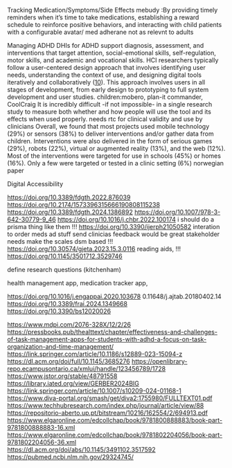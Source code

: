 Tracking Medication/Symptoms/Side Effects
mebudy :By providing timely reminders when it’s time to take medications, establishing a reward schedule to reinforce positive behaviors, and interacting with child patients with a configurable avatar/ med adherane not as relevnt to adults

Managing ADHD
DHIs for ADHD support diagnosis, assessment, and interventions that target attention, social-emotional skills, self-regulation, motor skills, and academic and vocational skills. HCI researchers typically follow a user-centered design approach that involves identifying user needs, understanding the context of use, and designing digital tools iteratively and collaboratively ([10](https://www.frontiersin.org/journals/digital-health/articles/10.3389/fdgth.2022.876039/full#B10)). This approach involves users in all stages of development, from early design to prototyping to full system development and user studies.
children:mobero, plan-it commander,  CoolCraig
It is incredibly difficult -if not impossible- in a single research study to measure both whether and how people will use the tool and its effects when used properly. needs rtc for clinical validity and use by clinicians
Overall, we found that most projects used mobile technology
(29%) or sensors (38%) to deliver interventions and/or gather data
from children. Interventions were also delivered in the form of
serious games (29%), robots (22%), virtual or augmented reality
(13%), and the web (12%). Most of the interventions were targeted for use in schools
(45%) or homes (16%). Only a few were targeted or tested in
a clinic setting (6%)
norwegian paper

Digital Accessibility


https://doi.org/10.3389/fdgth.2022.876039
https://doi.org/10.2174/1573396315666190808115238
https://doi.org/10.3389/fdgth.2024.1386892
https://doi.org/10.1007/978-3-642-30779-9_46
https://doi.org/10.1016/j.chbr.2022.100174 i should do a prisma thing like them !!!
https://doi.org/10.3390/ijerph21050582 interation  to order meds ad stuff send clinicias feedback would be great stakeholder needs make the scales dsm based !!!
https://doi.org/10.30574/gjeta.2023.15.3.0116 reading aids,  !!!
https://doi.org/10.1145/3501712.3529746

define research questions (kitchenham)

health management app, medication tracker app, 

https://doi.org/10.1016/j.engappai.2020.103678
0.11648/j.ajtab.20180402.14
https://doi.org/10.3389/frai.2024.1349668
https://doi.org/10.3390/bs12020026

https://www.mdpi.com/2076-328X/12/2/26
https://pressbooks.pub/thealttext/chapter/effectiveness-and-challenges-of-task-management-apps-for-students-with-adhd-a-focus-on-task-organization-and-time-management/
https://link.springer.com/article/10.1186/s12889-023-15094-z
https://dl.acm.org/doi/full/10.1145/3685276
https://openlibrary-repo.ecampusontario.ca/xmlui/handle/123456789/1728
https://www.jstor.org/stable/48791558
https://library.iated.org/view/GERBER2024BIG
https://link.springer.com/article/10.1007/s10209-024-01168-1
https://www.diva-portal.org/smash/get/diva2:1755980/FULLTEXT01.pdf
https://www.techhubresearch.com/index.php/journal/article/view/88
https://repositorio-aberto.up.pt/bitstream/10216/162554/2/694913.pdf
https://www.elgaronline.com/edcollchap/book/9781800888883/book-part-9781800888883-16.xml
https://www.elgaronline.com/edcollchap/book/9781802204056/book-part-9781802204056-36.xml
https://dl.acm.org/doi/abs/10.1145/3491102.3517592
https://pubmed.ncbi.nlm.nih.gov/29324745/